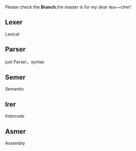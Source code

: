 Please check the **Branch**,the master is for my dear tea~~cher!
## Lexer 
Lexical
## Parser
just Parser，syntax
## Semer
Semantic
## Irer
Intercode
## Asmer
Assembly
